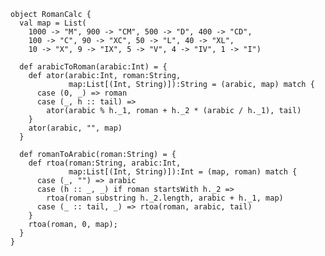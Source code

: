 
    object RomanCalc {
      val map = List(
        1000 -> "M", 900 -> "CM", 500 -> "D", 400 -> "CD",
        100 -> "C", 90 -> "XC", 50 -> "L", 40 -> "XL",
        10 -> "X", 9 -> "IX", 5 -> "V", 4 -> "IV", 1 -> "I")
        
      def arabicToRoman(arabic:Int) = {
        def ator(arabic:Int, roman:String, 
                 map:List[(Int, String)]):String = (arabic, map) match {
          case (0, _) => roman
          case (_, h :: tail) => 
            ator(arabic % h._1, roman + h._2 * (arabic / h._1), tail)
        }
        ator(arabic, "", map)
      }
      
      def romanToArabic(roman:String) = {
        def rtoa(roman:String, arabic:Int, 
                 map:List[(Int, String)]):Int = (map, roman) match {
          case (_, "") => arabic
          case (h :: _, _) if roman startsWith h._2 => 
            rtoa(roman substring h._2.length, arabic + h._1, map)
          case (_ :: tail, _) => rtoa(roman, arabic, tail)
        }
        rtoa(roman, 0, map);
      }
    }
    
    
